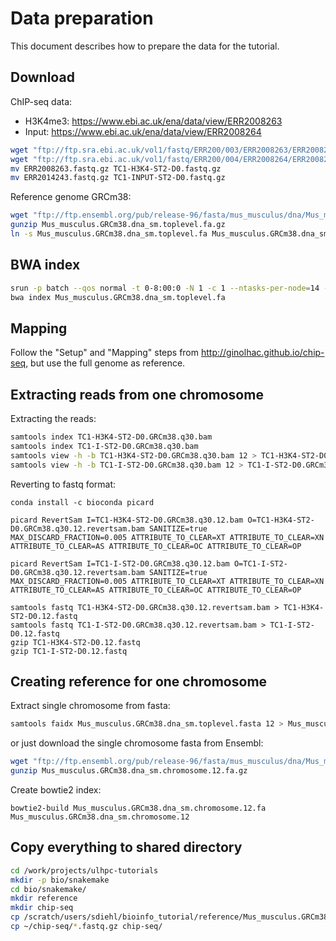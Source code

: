 # Data preparation

This document describes how to prepare the data for the tutorial.



## Download

ChIP-seq data:

* H3K4me3: https://www.ebi.ac.uk/ena/data/view/ERR2008263
* Input: https://www.ebi.ac.uk/ena/data/view/ERR2008264

```bash
wget "ftp://ftp.sra.ebi.ac.uk/vol1/fastq/ERR200/003/ERR2008263/ERR2008263.fastq.gz"
wget "ftp://ftp.sra.ebi.ac.uk/vol1/fastq/ERR200/004/ERR2008264/ERR2008264.fastq.gz"
mv ERR2008263.fastq.gz TC1-H3K4-ST2-D0.fastq.gz
mv ERR2014243.fastq.gz TC1-INPUT-ST2-D0.fastq.gz
```

Reference genome GRCm38:

```bash
wget "ftp://ftp.ensembl.org/pub/release-96/fasta/mus_musculus/dna/Mus_musculus.GRCm38.dna_sm.toplevel.fa.gz"
gunzip Mus_musculus.GRCm38.dna_sm.toplevel.fa.gz
ln -s Mus_musculus.GRCm38.dna_sm.toplevel.fa Mus_musculus.GRCm38.dna_sm.toplevel.fasta
```



## BWA index

```bash
srun -p batch --qos normal -t 0-8:00:0 -N 1 -c 1 --ntasks-per-node=14 --pty bash
bwa index Mus_musculus.GRCm38.dna_sm.toplevel.fa
```



## Mapping

Follow the "Setup" and "Mapping" steps from http://ginolhac.github.io/chip-seq, but use the full genome as reference.



## Extracting reads from one chromosome

Extracting the reads:

```bash
samtools index TC1-H3K4-ST2-D0.GRCm38.q30.bam
samtools index TC1-I-ST2-D0.GRCm38.q30.bam
samtools view -h -b TC1-H3K4-ST2-D0.GRCm38.q30.bam 12 > TC1-H3K4-ST2-D0.GRCm38.q30.12.bam
samtools view -h -b TC1-I-ST2-D0.GRCm38.q30.bam 12 > TC1-I-ST2-D0.GRCm38.q30.12.bam
```

Reverting to fastq format:

```
conda install -c bioconda picard

picard RevertSam I=TC1-H3K4-ST2-D0.GRCm38.q30.12.bam O=TC1-H3K4-ST2-D0.GRCm38.q30.12.revertsam.bam SANITIZE=true MAX_DISCARD_FRACTION=0.005 ATTRIBUTE_TO_CLEAR=XT ATTRIBUTE_TO_CLEAR=XN ATTRIBUTE_TO_CLEAR=AS ATTRIBUTE_TO_CLEAR=OC ATTRIBUTE_TO_CLEAR=OP

picard RevertSam I=TC1-I-ST2-D0.GRCm38.q30.12.bam O=TC1-I-ST2-D0.GRCm38.q30.12.revertsam.bam SANITIZE=true MAX_DISCARD_FRACTION=0.005 ATTRIBUTE_TO_CLEAR=XT ATTRIBUTE_TO_CLEAR=XN ATTRIBUTE_TO_CLEAR=AS ATTRIBUTE_TO_CLEAR=OC ATTRIBUTE_TO_CLEAR=OP

samtools fastq TC1-H3K4-ST2-D0.GRCm38.q30.12.revertsam.bam > TC1-H3K4-ST2-D0.12.fastq
samtools fastq TC1-I-ST2-D0.GRCm38.q30.12.revertsam.bam > TC1-I-ST2-D0.12.fastq
gzip TC1-H3K4-ST2-D0.12.fastq
gzip TC1-I-ST2-D0.12.fastq
```



## Creating reference for one chromosome

Extract single chromosome from fasta:

```bash
samtools faidx Mus_musculus.GRCm38.dna_sm.toplevel.fasta 12 > Mus_musculus.GRCm38.dna_sm.chromosome.12.fa
```

or just download the single chromosome fasta from Ensembl:

```bash
wget "ftp://ftp.ensembl.org/pub/release-96/fasta/mus_musculus/dna/Mus_musculus.GRCm38.dna_sm.chromosome.12.fa.gz"
gunzip Mus_musculus.GRCm38.dna_sm.chromosome.12.fa.gz
```

Create bowtie2 index:

```
bowtie2-build Mus_musculus.GRCm38.dna_sm.chromosome.12.fa Mus_musculus.GRCm38.dna_sm.chromosome.12
```



## Copy everything to shared directory

```bash
cd /work/projects/ulhpc-tutorials
mkdir -p bio/snakemake
cd bio/snakemake/
mkdir reference
mkdir chip-seq
cp /scratch/users/sdiehl/bioinfo_tutorial/reference/Mus_musculus.GRCm38.dna_sm.chromosome.7.fa* reference/
cp ~/chip-seq/*.fastq.gz chip-seq/
```

